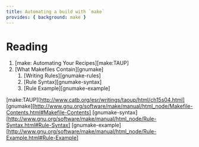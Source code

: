 ```yaml
---
title: Automating a build with `make`
provides: { background: make }
---
```


# Reading
1. [make: Automating Your Recipes][make:TAUP]
2. [What Makefiles Contain][gnumake]
   1. [Writing Rules][gnumake-rules]
   2. [Rule Syntax][gnumake-syntax]
   3. [Rule Example][gnumake-example]

[make:TAUP][http://www.catb.org/esr/writings/taoup/html/ch15s04.html]
[gnumake][http://www.gnu.org/software/make/manual/html_node/Makefile-Contents.html#Makefile-Contents]
[gnumake-syntax][http://www.gnu.org/software/make/manual/html_node/Rule-Syntax.html#Rule-Syntax]
[gnumake-example][http://www.gnu.org/software/make/manual/html_node/Rule-Example.html#Rule-Example]